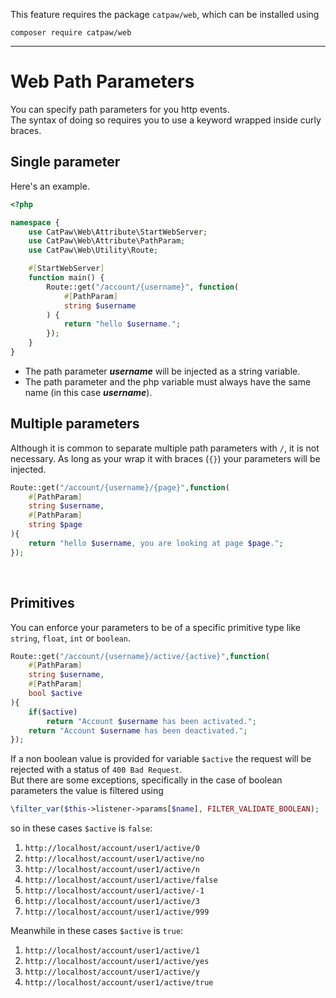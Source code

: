 This feature requires the package `catpaw/web`, which can be installed using<br/>
```
composer require catpaw/web
```
<hr/>

# Web Path Parameters

You can specify path parameters for you http events.<br />
The syntax of doing so requires you to use a keyword wrapped inside curly braces.

## Single parameter

Here's an example.

```php
<?php

namespace {
    use CatPaw\Web\Attribute\StartWebServer;
    use CatPaw\Web\Attribute\PathParam;
    use CatPaw\Web\Utility\Route;

    #[StartWebServer]
    function main() {
        Route::get("/account/{username}", function(
            #[PathParam]
            string $username
        ) {
            return "hello $username.";
        });
    }
}
```

- The path parameter _**username**_ will be injected as a string variable.
- The path parameter and the php variable must always have the same name (in this case _**username**_).
  <br/>

## Multiple parameters

Although it is common to separate multiple path parameters with `/`, it is not necessary. 
As long as your wrap it with braces (`{}`) your parameters will be injected.

```php
Route::get("/account/{username}/{page}",function(
    #[PathParam]
    string $username,
    #[PathParam]
    string $page
){
    return "hello $username, you are looking at page $page.";
});
```

<br />

## Primitives

You can enforce your parameters to be of a specific primitive type like ```string```, ```float```, ```int```
or ```boolean```.

```php
Route::get("/account/{username}/active/{active}",function(
    #[PathParam]
    string $username,
    #[PathParam]
    bool $active
){
    if($active)
        return "Account $username has been activated.";
    return "Account $username has been deactivated.";
});
```

If a non boolean value is provided for variable ```$active``` the request will be rejected with a status
of ```400 Bad Request```.<br />
But there are some exceptions, specifically in the case of boolean parameters the value is filtered using

```php
\filter_var($this->listener->params[$name], FILTER_VALIDATE_BOOLEAN);
```

so in these cases ```$active``` is ```false```:

1. ```http://localhost/account/user1/active/0```
1. ```http://localhost/account/user1/active/no```
1. ```http://localhost/account/user1/active/n```
1. ```http://localhost/account/user1/active/false```
1. ```http://localhost/account/user1/active/-1```
1. ```http://localhost/account/user1/active/3```
1. ```http://localhost/account/user1/active/999```

Meanwhile in these cases ```$active``` is ```true```:

1. ```http://localhost/account/user1/active/1```
1. ```http://localhost/account/user1/active/yes```
1. ```http://localhost/account/user1/active/y```
1. ```http://localhost/account/user1/active/true```
